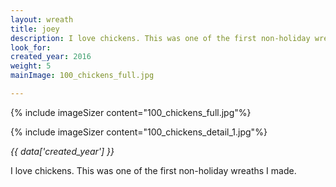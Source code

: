 ```yaml
---
layout: wreath
title: joey
description: I love chickens. This was one of the first non-holiday wreaths I made.
look_for:
created_year: 2016
weight: 5
mainImage: 100_chickens_full.jpg

---
```

{% include imageSizer content="100_chickens_full.jpg"%}

{% include imageSizer content="100_chickens_detail_1.jpg"%}

_{{ data['created_year'] }}_

I love chickens. This was one of the first non-holiday wreaths I made.
